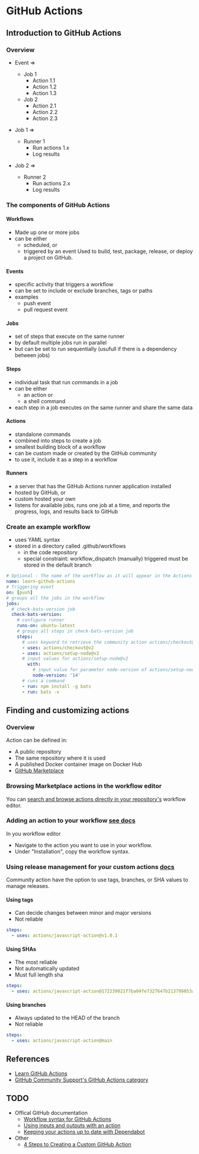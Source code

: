 # GitHub Actions
## Introduction to GitHub Actions
### Overview
* Event =>
  * Job 1
    * Action 1.1
    * Action 1.2
    * Action 1.3
  * Job 2
    * Action 2.1
    * Action 2.2
    * Action 2.3

* Job 1 =>
  * Runner 1
    * Run actions 1.x
    * Log results
* Job 2 =>
  * Runner 2
    * Run actions 2.x
    * Log results

### The components of GitHub Actions
#### Workflows
* Made up one or more jobs
* can be either
  * scheduled, or
  * triggered by an event
Used to build, test, package, release, or deploy a project on GitHub.

#### Events
* specific activity that triggers a workflow
* can be set to include or exclude branches, tags or paths
* examples
  * push event
  * pull request event

#### Jobs
* set of steps that execute on the same runner
* by default multiple jobs run in parallel
* but can be set to run sequentially (usufull if there is a dependency between jobs)

#### Steps
* individual task that run commands in a job
* can be either
  * an action or
  * a shell command
* each step in a job executes on the same runner and share the same data

#### Actions
* standalone commands
* combined into steps to create a job
* smallest building block of a workflow
* can be custom made or created by the GitHub community
* to use it, include it as a step in a workflow

#### Runners
* a server that has the GitHub Actions runner application installed
* hosted by GitHub, or
* custom hosted your own
* listens for available jobs, runs one job at a time, and reports the progress, logs, and results back to GitHub

### Create an example workflow
* uses YAML syntax
* stored in a directory called .github/workflows
  * in the code repository
  * special constraint: workflow_dispatch (manually) triggered must be stored in the default branch
```yaml
# Optional - The name of the workflow as it will appear in the Actions tab of the GitHub repository.
name: learn-github-actions
# Triggering event
on: [push]
# groups all the jobs in the workflow
jobs:
  # check-bats-version job
  check-bats-version:
    # configure runner
    runs-on: ubuntu-latest
    # groups all steps in check-bats-version job
    steps:
      # uses keyword to retrieve the community action actions/checkout@v2
      - uses: actions/checkout@v2
      - uses: actions/setup-node@v2
      # input values for actions/setup-node@v2
        with:
          # input value for parameter node-version of actions/setup-node@v2
          node-version: '14'
      # runs a command
      - run: npm install -g bats
      - run: bats -v
```

## Finding and customizing actions
### Overview
Action can be defined in:
* A public repository
* The same repository where it is used
* A published Docker container image on Docker Hub
* [GitHub Marketplace](https://github.com/marketplace?type=actions)

### Browsing Marketplace actions in the workflow editor
You can [search and browse actions directly in your repository's](https://docs.github.com/en/actions/learn-github-actions/finding-and-customizing-actions#browsing-marketplace-actions-in-the-workflow-editor) workflow editor.

### Adding an action to your workflow [see docs](https://docs.github.com/en/actions/learn-github-actions/finding-and-customizing-actions#adding-an-action-to-your-workflow)
In you workflow editor 
* Navigate to the action you want to use in your workflow.
* Under "Installation", copy the workflow syntax.

### Using release management for your custom actions [docs](https://docs.github.com/en/actions/learn-github-actions/finding-and-customizing-actions#using-release-management-for-your-custom-actions)
Community action have the option to use tags, branches, or SHA values to manage releases.
#### Using tags
* Can decide changes between minor and major versions
* Not reliable
```yaml
steps:
  - uses: actions/javascript-action@v1.0.1
```

#### Using SHAs
* The most reliable
* Not automatically updated
* Must full length sha
```yaml
steps:
  - uses: actions/javascript-action@172239021f7ba04fe7327647b213799853a9eb89
```

#### Using branches
* Always updated to the HEAD of the branch
* Not reliable
```yaml
steps:
  - uses: actions/javascript-action@main
```


## References
* [Learn GitHub Actions](https://docs.github.com/en/actions/learn-github-actions)
* [GitHub Community Support's GitHub Actions category](https://github.community/c/code-to-cloud/github-actions/41)

## TODO
* Offical GitHub documentation
  * [Workflow syntax for GitHub Actions](https://docs.github.com/en/actions/automating-your-workflow-with-github-actions/workflow-syntax-for-github-actions#jobsjob_idsteps)
  * [Using inputs and outputs with an action](https://docs.github.com/en/actions/learn-github-actions/finding-and-customizing-actions#using-inputs-and-outputs-with-an-action)
  * [Keeping your actions up to date with Dependabot](https://docs.github.com/en/github/administering-a-repository/keeping-your-actions-up-to-date-with-dependabot)
* Other
  * [4 Steps to Creating a Custom GitHub Action](https://betterprogramming.pub/4-steps-to-creating-a-custom-github-action-d67c4cf0445a)